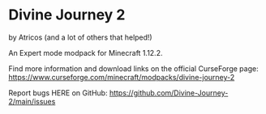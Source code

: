 # Divine Journey 2
by Atricos (and a lot of others that helped!)

An Expert mode modpack for Minecraft 1.12.2.

Find more information and download links on the official CurseForge page: https://www.curseforge.com/minecraft/modpacks/divine-journey-2

Report bugs HERE on GitHub: https://github.com/Divine-Journey-2/main/issues
